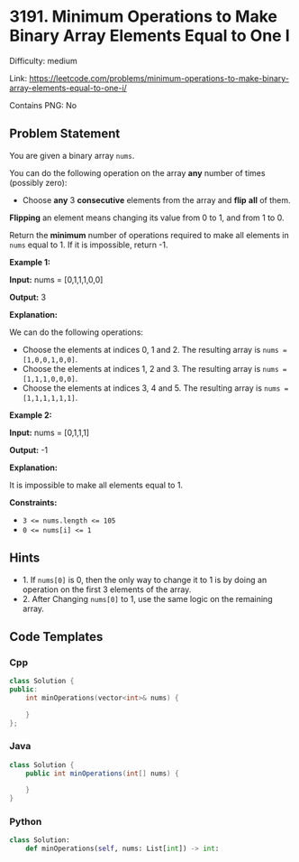 # 3191. Minimum Operations to Make Binary Array Elements Equal to One I

Difficulty: medium

Link: https://leetcode.com/problems/minimum-operations-to-make-binary-array-elements-equal-to-one-i/

Contains PNG: No

## Problem Statement

You are given a binary array `nums`.

You can do the following operation on the array **any** number of times (possibly zero):

* Choose **any** 3 **consecutive** elements from the array and **flip** **all** of them.

**Flipping** an element means changing its value from 0 to 1, and from 1 to 0\.

Return the **minimum** number of operations required to make all elements in `nums` equal to 1\. If it is impossible, return \-1\.

**Example 1:**

**Input:** nums \= \[0,1,1,1,0,0]

**Output:** 3

**Explanation:**  

We can do the following operations:

* Choose the elements at indices 0, 1 and 2\. The resulting array is `nums = [1,0,0,1,0,0]`.
* Choose the elements at indices 1, 2 and 3\. The resulting array is `nums = [1,1,1,0,0,0]`.
* Choose the elements at indices 3, 4 and 5\. The resulting array is `nums = [1,1,1,1,1,1]`.

**Example 2:**

**Input:** nums \= \[0,1,1,1]

**Output:** \-1

**Explanation:**  

It is impossible to make all elements equal to 1\.

**Constraints:**

* `3 <= nums.length <= 105`
* `0 <= nums[i] <= 1`

## Hints

- 1\. If `nums[0]` is 0, then the only way to change it to 1 is by doing an operation on the first 3 elements of the array.
- 2\. After Changing `nums[0]` to 1, use the same logic on the remaining array.

## Code Templates

### Cpp
```cpp
class Solution {
public:
    int minOperations(vector<int>& nums) {
        
    }
};
```

### Java
```java
class Solution {
    public int minOperations(int[] nums) {
        
    }
}
```

### Python
```python
class Solution:
    def minOperations(self, nums: List[int]) -> int:
        
```

